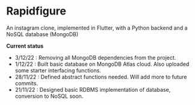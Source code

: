 # Rapidfigure
An instagram clone, implemented in Flutter, with a Python backend and a NoSQL database (MongoDB)

<b> Current status </b>
<br>
- 3/12/22 : Removing all MongoDB dependencies from the project.
- 1/12/22 : Built basic database on MongoDB Atlas cloud. Also uploaded some starter interfacing functions.
- 28/11/22 : Defined abstract functions needed. Will add more to future commits.
- 21/11/22 : Designed basic RDBMS implementation of database, conversion to NoSQL soon.
</br>
